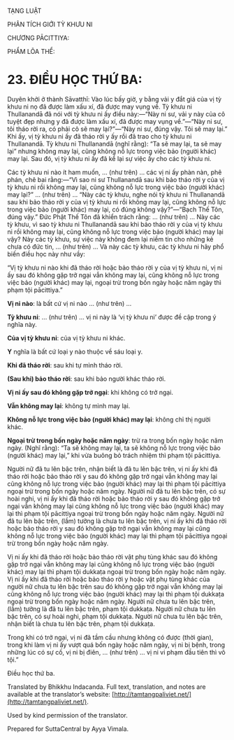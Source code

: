  

TẠNG LUẬT

PHÂN TÍCH GIỚI TỲ KHƯU NI

CHƯƠNG PĀCITTIYA:

PHẨM LÕA THỂ:

# 23\. ĐIỀU HỌC THỨ BA:

Duyên khởi ở thành Sāvatthī: Vào lúc bấy giờ, y bằng vải y đắt giá của vị tỳ khưu ni nọ đã được làm xấu xí, đã được may vụng về. Tỳ khưu ni Thullanandā đã nói với tỳ khưu ni ấy điều này:—“Này ni sư, vải y này của cô tuyệt đẹp nhưng y đã được làm xấu xí, đã được may vụng về.”—“Này ni sư, tôi tháo rời ra, có phải cô sẽ may lại?”—“Này ni sư, đúng vậy. Tôi sẽ may lại.” Khi ấy, vị tỳ khưu ni ấy đã tháo rời y ấy rồi đã trao cho tỳ khưu ni Thullanandā. Tỳ khưu ni Thullanandā (nghĩ rằng): “Ta sẽ may lại, ta sẽ may lại” nhưng không may lại, cũng không nỗ lực trong việc bảo (người khác) may lại. Sau đó, vị tỳ khưu ni ấy đã kể lại sự việc ấy cho các tỳ khưu ni.

Các tỳ khưu ni nào ít ham muốn, … (như trên) … các vị ni ấy phàn nàn, phê phán, chê bai rằng:—“Vì sao ni sư Thullanandā sau khi bảo tháo rời y của vị tỳ khưu ni rồi không may lại, cũng không nỗ lực trong việc bảo (người khác) may lại?” … (như trên) … “Này các tỳ khưu, nghe nói tỳ khưu ni Thullanandā sau khi bảo tháo rời y của vị tỳ khưu ni rồi không may lại, cũng không nỗ lực trong việc bảo (người khác) may lại, có đúng không vậy?”—“Bạch Thế Tôn, đúng vậy.” Đức Phật Thế Tôn đã khiển trách rằng: … (như trên) … Này các tỳ khưu, vì sao tỳ khưu ni Thullanandā sau khi bảo tháo rời y của vị tỳ khưu ni rồi không may lại, cũng không nỗ lực trong việc bảo (người khác) may lại vậy? Này các tỳ khưu, sự việc này không đem lại niềm tin cho những kẻ chưa có đức tin, … (như trên) … Và này các tỳ khưu, các tỳ khưu ni hãy phổ biến điều học này như vầy:

“Vị tỳ khưu ni nào khi đã tháo rời hoặc bảo tháo rời y của vị tỳ khưu ni, vị ni ấy sau đó không gặp trở ngại vẫn không may lại, cũng không nỗ lực trong việc bảo (người khác) may lại, ngoại trừ trong bốn ngày hoặc năm ngày thì phạm tội pācittiya.”

**Vị ni nào**: là bất cứ vị ni nào … (như trên) …

**Tỳ khưu ni**: … (như trên) … vị ni này là ‘vị tỳ khưu ni’ được đề cập trong ý nghĩa này.

**Của vị tỳ khưu ni**: của vị tỳ khưu ni khác.

**Y** nghĩa là bất cứ loại y nào thuộc về sáu loại y.

**Khi đã tháo rời**: sau khi tự mình tháo rời.

**(Sau khi) bảo tháo rời**: sau khi bảo người khác tháo rời.

**Vị ni ấy sau đó không gặp trở ngại**: khi không có trở ngại.

**Vẫn không may lại**: không tự mình may lại.

**Không nỗ lực trong việc bảo (người khác) may lại**: không chỉ thị người khác.

**Ngoại trừ trong bốn ngày hoặc năm ngày**: trừ ra trong bốn ngày hoặc năm ngày. (Nghĩ rằng): “Ta sẽ không may lại, ta sẽ không nỗ lực trong việc bảo (người khác) may lại,” khi vừa buông bỏ trách nhiệm thì phạm tội pācittiya.

Người nữ đã tu lên bậc trên, nhận biết là đã tu lên bậc trên, vị ni ấy khi đã tháo rời hoặc bảo tháo rời y sau đó không gặp trở ngại vẫn không may lại cũng không nỗ lực trong việc bảo (người khác) may lại thì phạm tội pācittiya ngoại trừ trong bốn ngày hoặc năm ngày. Người nữ đã tu lên bậc trên, có sự hoài nghi, vị ni ấy khi đã tháo rời hoặc bảo tháo rời y sau đó không gặp trở ngại vẫn không may lại cũng không nỗ lực trong việc bảo (người khác) may lại thì phạm tội pācittiya ngoại trừ trong bốn ngày hoặc năm ngày. Người nữ đã tu lên bậc trên, (lầm) tưởng là chưa tu lên bậc trên, vị ni ấy khi đã tháo rời hoặc bảo tháo rời y sau đó không gặp trở ngại vẫn không may lại cũng không nỗ lực trong việc bảo (người khác) may lại thì phạm tội pācittiya ngoại trừ trong bốn ngày hoặc năm ngày.

Vị ni ấy khi đã tháo rời hoặc bảo tháo rời vật phụ tùng khác sau đó không gặp trở ngại vẫn không may lại cũng không nỗ lực trong việc bảo (người khác) may lại thì phạm tội dukkaṭa ngoại trừ trong bốn ngày hoặc năm ngày. Vị ni ấy khi đã tháo rời hoặc bảo tháo rời y hoặc vật phụ tùng khác của người nữ chưa tu lên bậc trên sau đó không gặp trở ngại vẫn không may lại cũng không nỗ lực trong việc bảo (người khác) may lại thì phạm tội dukkaṭa ngoại trừ trong bốn ngày hoặc năm ngày. Người nữ chưa tu lên bậc trên, (lầm) tưởng là đã tu lên bậc trên, phạm tội dukkaṭa. Người nữ chưa tu lên bậc trên, có sự hoài nghi, phạm tội dukkaṭa. Người nữ chưa tu lên bậc trên, nhận biết là chưa tu lên bậc trên, phạm tội dukkaṭa.

Trong khi có trở ngại, vị ni đã tầm cầu nhưng không có được (thời gian), trong khi làm vị ni ấy vượt quá bốn ngày hoặc năm ngày, vị ni bị bệnh, trong những lúc có sự cố, vị ni bị điên, … (như trên) … vị ni vi phạm đầu tiên thì vô tội.”

Điều học thứ ba.

Translated by Bhikkhu Indacanda. Full text, translation, and notes are available at the translator’s website: [http://tamtangpaliviet.net/](http://tamtangpaliviet.net/).

Used by kind permission of the translator.

Prepared for SuttaCentral by Ayya Vimala.